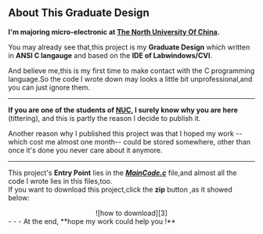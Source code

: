 About This Graduate Design
-----------------
**I'm majoring micro-electronic at [The North University Of China][1].**     

You may already see that,this project is my **Graduate Design** which written in **ANSI C langauge** and based on the **IDE of Labwindows/CVI**.  

And believe me,this is my first time to make contact with the C programming language.So the code I wrote down may looks a little bit unprofessional,and you can just ignore them.
- - -
**If you are one of the students of [NUC][1], I surely know why you are here** (tittering), and this is partly the reason I decide to publish it.  

Another reason why I published this project was that I hoped my work --which cost me almost one month-- could be stored somewhere, other than once it's done you never care about it anymore.   
- - -
This project's **Entry Point** lies in the ***[MainCode.c][2]*** file,and almost all the code I wrote lies in this files,too.  
If you want to download this project,click the **zip** button ,as it showed below:  
<center>
![how to download][3]
</center>
- - -
At the end, **hope my work could help you !**

  [1]:http:www.nuc.edu.cn
  [2]:https://github.com/HelloLyfing/Signal_Monitor_System_Based_On_LabWindows-CVI/blob/master/MainCode.c
  [3]:https://raw.github.com/HelloLyfing/Signal_Monitor_System_Based_On_LabWindows-CVI/master/SomeFiles/demo_click_here_to_download.jpg "How to download"

